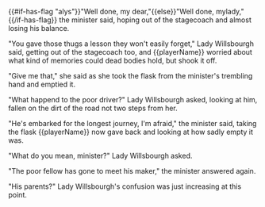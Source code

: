 {{#if-has-flag "alys"}}"Well done, my dear,"{{else}}"Well done, mylady,"{{/if-has-flag}} the minister said, hoping out of the stagecoach and almost losing his balance.

"You gave those thugs a lesson they won't easily forget," Lady Willsbourgh said, getting out of the stagecoach too, and {{playerName}} worried about what kind of memories could dead bodies hold, but shook it off.

"Give me that," she said as she took the flask from the minister's trembling hand and emptied it.

"What happend to the poor driver?" Lady Willsbourgh asked, looking at him, fallen on the dirt of the road not two steps from her.

"He's embarked for the longest journey, I'm afraid," the minister said, taking the flask {{playerName}} now gave back and looking at how sadly empty it was.

"What do you mean, minister?" Lady Willsbourgh asked.

"The poor fellow has gone to meet his maker," the minister answered again.

"His parents?" Lady Willsbourgh's confusion was just increasing at this point.
